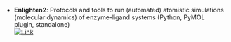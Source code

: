 - **Enlighten2**: Protocols and tools to run (automated) atomistic simulations (molecular dynamics) of enzyme-ligand systems (Python, PyMOL plugin, standalone)  
	[![Link](https://img.shields.io/badge/Link-online-brightgreen?style=for-the-badge&logo=cachet&logoColor=65FF8F)](https://enlighten2.github.io/)  
